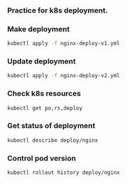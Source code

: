 ### Practice for k8s deployment.

### Make deployment
```bash
kubectl apply -f nginx-deploy-v1.yml
```

### Update deployment
```bash
kubectl apply -f nginx-deploy-v2.yml
```

### Check k8s resources
```bash
kubectl get po,rs,deploy
```

### Get status of deployment
```bash
kubectl describe deploy/nginx
```

### Control pod version
```bash
kubectl rollout history deploy/nginx
```



